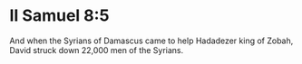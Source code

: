 # II Samuel 8:5

And when the Syrians of Damascus came to help Hadadezer king of Zobah, David struck down 22,000 men of the Syrians.
